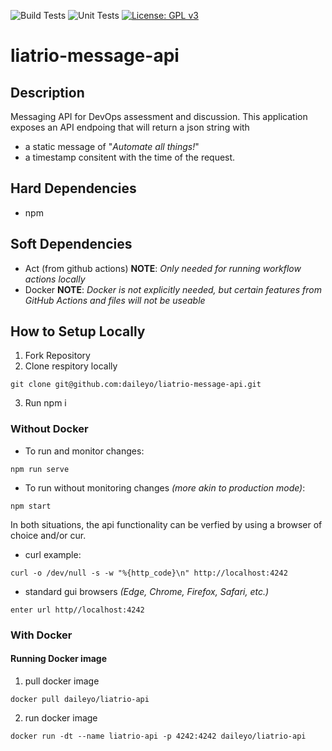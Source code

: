 ![Build Tests](https://github.com/daileyo/liatrio-messag-api/actions/workflows/build.yml/badge.svg)
![Unit Tests](https://github.com/daileyo/liatrio-messag-api/actions/workflows/unit-tests.yml/badge.svg)
[![License: GPL v3](https://img.shields.io/badge/License-GPLv3-blue.svg)](https://www.gnu.org/licenses/gpl-3.0)

# liatrio-message-api

## Description
Messaging API for DevOps assessment and discussion.  This application exposes an API endpoing that will return a json string with
- a static message of "*Automate all things!*"
- a timestamp consitent with the time of the request.


## Hard Dependencies
- npm

## Soft Dependencies
- Act (from github actions)  **NOTE**:  *Only needed for running workflow actions locally*
- Docker                     **NOTE**:  *Docker is not explicitly needed, but certain features from GitHub Actions and files will not be useable*


## How to Setup Locally

1.  Fork Repository
2.  Clone respitory locally
```
git clone git@github.com:daileyo/liatrio-message-api.git
```
3.  Run npm i

### Without Docker
-  To run and monitor changes:
```
npm run serve
```
-  To run without monitoring changes *(more akin to production mode)*:
```
npm start
```

In both situations, the api functionality can be verfied by using a browser of choice and/or cur.
-  curl example:
```
curl -o /dev/null -s -w "%{http_code}\n" http://localhost:4242
```
-  standard gui browsers *(Edge, Chrome, Firefox, Safari, etc.)*
```
enter url http//localhost:4242
```

### With Docker

#### Running Docker image
1.  pull docker image
```
docker pull daileyo/liatrio-api
```
2.  run docker image
```
docker run -dt --name liatrio-api -p 4242:4242 daileyo/liatrio-api
```